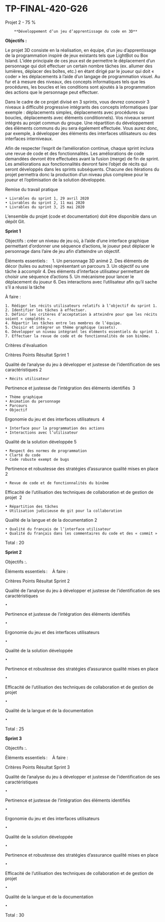 # TP-FINAL-420-G26

Projet 2 - 75 %

        **Développement d’un jeu d’apprentissage du code en 3D**

**Objectifs :**

Le projet 3D consiste en la réalisation, en équipe, d’un jeu d’apprentissage de la programmation inspiré de jeux existants tels que LightBot ou Box Island. L’idée principale de ces jeux est de permettre le déplacement d’un personnage qui doit effectuer un certain nombre tâches (ex. allumer des lumières, déplacer des boîtes, etc.) en étant dirigé par le joueur qui doit « coder » les déplacements à l’aide d’un langage de programmation visuel. Au fur et à mesure des niveaux, des concepts informatiques tels que les procédures, les boucles et les conditions sont ajoutés à la programmation des actions que le personnage peut effectuer.

Dans le cadre de ce projet divisé en 3 sprints, vous devrez concevoir 3 niveaux à difficulté progressive intégrants des concepts informatiques (par exemple : déplacements simples, déplacements avec procédures ou boucles, déplacements avec éléments conditionnels). Vos niveaux seront intégrés au projet commun du groupe. Une répartition du développement des éléments communs du jeu sera également effectuée. Vous aurez donc, par exemple, à développer des éléments des interfaces utilisateurs ou des interfaces interniveaux. 

Afin de respecter l’esprit de l’amélioration continue, chaque sprint inclura une revue de code et des fonctionnalités. Les améliorations de code demandées devront être effectuées avant la fusion (merge) de fin de sprint. Les améliorations aux fonctionnalités devront faire l’objet de récits qui seront développés dans les sprints subséquents. Chacune des itérations du projet permettra donc la production d’un niveau plus complexe pour le joueur et l’optimisation de la solution développée.

Remise du travail pratique 

    • Livrables du sprint 1, 29 avril 2020
    • Livrables du sprint 2, 11 mai 2020
    • Livrables du sprint 3, 25 mai 2020

L’ensemble du projet (code et documentation) doit être disponible dans un dépôt Git.


**Sprint 1**

Objectifs : créer un niveau de jeu où, à l’aide d’une interface graphique permettant d’ordonner une séquence d’actions, le joueur peut déplacer le personnage dans l’aire de jeu afin d’atteindre un objectif. 

Éléments essentiels : 
 
    1. Un personnage 3D animé
    2. Des éléments de décor (tuiles ou autres) représentant un parcours
    3. Un objectif ou une tâche à accomplir
    4. Des éléments d’interface utilisateur permettant de choisir une séquence d’actions
    5. Un mécanisme pour lancer le déplacement du joueur
    6. Des interactions avec l’utilisateur afin qu’il sache s’il a réussi la tâche  

À faire :

    1. Rédiger les récits utilisateurs relatifs à l’objectif du sprint 1.
    2. Identifier les tâches à effectuer.
    3. Définir les critères d’acceptation à atteindre pour que les récits soient « complétés ».
    4. Répartir les tâches entre les membres de l’équipe.
    5. Choisir et intégrer un thème graphique (assets).
    6. Développer un niveau intégrant les éléments essentiels du sprint 1.
    7. Effectuer la revue de code et de fonctionnalités de son binôme.

Critères d'évaluation

Critères
Points
Résultat
Sprint 1





Qualité de l’analyse du jeu à développer et justesse de l’identification de ses caractéristiques
2

    • Récits utilisateur


Pertinence et justesse de l’intégration des éléments identifiés 
3

    • Thème graphique
    • Animation du personnage
    • Parcours
    • Objectif


Ergonomie du jeu et des interfaces utilisateurs 
4

    • Interface pour la programmation des actions
    • Interactions avec l’utilisateur


Qualité de la solution développée
5

    • Respect des normes de programmation
    • Clarté du code
    • Code robuste exempt de bugs


Pertinence et robustesse des stratégies d’assurance qualité mises en place 
2

    • Revue de code et de fonctionnalités du binôme


Efficacité de l’utilisation des techniques de collaboration et de gestion de projet 
2

    • Répartition des tâches
    • Utilisation judicieuse de git pour la collaboration


Qualité de la langue et de la documentation
2

    • Qualité du français de l’interface utilisateur
    • Qualité du français dans les commentaires du code et des « commit »


Total :
20


**Sprint 2**

Objectifs :. 

Éléments essentiels : 
 
À faire :


Critères
Points
Résultat
Sprint 2





Qualité de l’analyse du jeu à développer et justesse de l’identification de ses caractéristiques


    • 


Pertinence et justesse de l’intégration des éléments identifiés 


    • 


Ergonomie du jeu et des interfaces utilisateurs 


    • 


Qualité de la solution développée


    • 


Pertinence et robustesse des stratégies d’assurance qualité mises en place 


    • 


Efficacité de l’utilisation des techniques de collaboration et de gestion de projet 


    • 


Qualité de la langue et de la documentation


    • 


Total :
25


**Sprint 3**

Objectifs :. 

Éléments essentiels : 
 
À faire :


Critères
Points
Résultat
Sprint 3





Qualité de l’analyse du jeu à développer et justesse de l’identification de ses caractéristiques


    • 


Pertinence et justesse de l’intégration des éléments identifiés 


    • 


Ergonomie du jeu et des interfaces utilisateurs 


    • 


Qualité de la solution développée


    • 


Pertinence et robustesse des stratégies d’assurance qualité mises en place 


    • 


Efficacité de l’utilisation des techniques de collaboration et de gestion de projet 


    • 


Qualité de la langue et de la documentation


    • 


Total :
30

